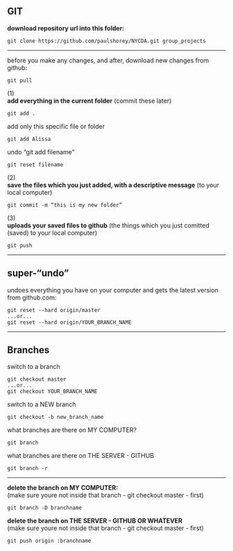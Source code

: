 GIT
---

**download repository url into this folder:**  

	git clone https://github.com/paulshorey/NYCDA.git group_projects

---

before you make any changes, and after, download new changes from github:  
	
	git pull
  
(1)  
**add everything in the current folder** (commit these later) 
	
	git add .
	
add only this specific file or folder  

	git add Alissa  
	
undo “git add filename"  

	git reset filename
  
(2)  
**save the files which you just added, with a descriptive message** (to your local computer)  
	
	git commit -m “this is my new folder”
	
(3)  
**uploads your saved files to github** (the things which you just comitted (saved) to your local computer)  
	
	git push

---

super-“undo”
---
undoes everything you have on your computer and gets the latest version from github.com:
	
	git reset --hard origin/master
	...or...
	git reset --hard origin/YOUR_BRANCH_NAME
	
---

Branches
---

switch to a branch
	
	git checkout master
	...or...
	git checkout YOUR_BRANCH_NAME
	
switch to a NEW branch 
	
	git checkout -b new_branch_name
	
what branches are there on MY COMPUTER?
	
	git branch
	
what branches are there on THE SERVER - GITHUB	
	
	git branch -r
	
	
---

**delete the branch on MY COMPUTER:**  
(make sure youre not inside that branch - git checkout master - first)
	
	git branch -D branchname
	

**delete the branch on THE SERVER - GITHUB OR WHATEVER**  
(make sure youre not inside that branch - git checkout master - first)

	git push origin :branchname

	
	
	
